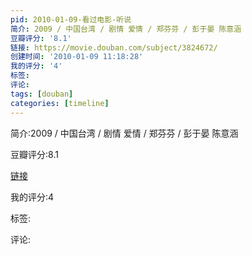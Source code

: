 ```yaml
---
pid: 2010-01-09-看过电影-听说
简介: 2009 / 中国台湾 / 剧情 爱情 / 郑芬芬 / 彭于晏 陈意涵
豆瓣评分: '8.1'
链接: https://movie.douban.com/subject/3824672/
创建时间: '2010-01-09 11:18:28'
我的评分: '4'
标签:
评论:
tags: [douban]
categories: [timeline]
---
```

简介:2009 / 中国台湾 / 剧情 爱情 / 郑芬芬 / 彭于晏 陈意涵

豆瓣评分:8.1

[链接](https://movie.douban.com/subject/3824672/)

我的评分:4

标签:

评论:

